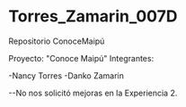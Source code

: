 # Torres_Zamarin_007D

Repositorio ConoceMaipú

Proyecto: "Conoce Maipú"
Integrantes:

-Nancy Torres
-Danko Zamarin




--No nos solicitó mejoras en la Experiencia 2.
